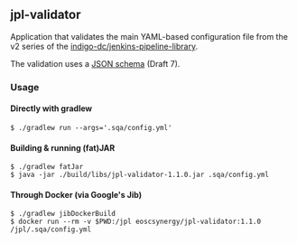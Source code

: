 ## jpl-validator

Application that validates the main YAML-based configuration file from the v2 
series of the 
[indigo-dc/jenkins-pipeline-library](https://github.com/indigo-dc/jenkins-pipeline-library). 

The validation uses a [JSON schema](src/main/resources/schema.json) (Draft 7).

### Usage

#### Directly with gradlew
```
$ ./gradlew run --args='.sqa/config.yml' 
```

#### Building & running (fat)JAR

```
$ ./gradlew fatJar
$ java -jar ./build/libs/jpl-validator-1.1.0.jar .sqa/config.yml
```

#### Through Docker (via Google's Jib)

```
$ ./gradlew jibDockerBuild
$ docker run --rm -v $PWD:/jpl eoscsynergy/jpl-validator:1.1.0 /jpl/.sqa/config.yml
```
